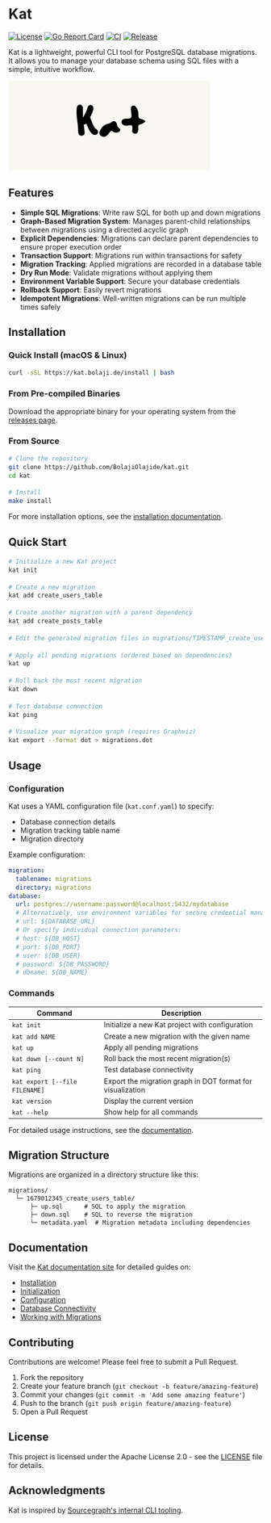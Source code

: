 # Kat

[![License](https://img.shields.io/badge/License-Apache%202.0-blue.svg)](https://github.com/BolajiOlajide/kat/blob/main/LICENSE)
[![Go Report Card](https://goreportcard.com/badge/github.com/BolajiOlajide/kat)](https://goreportcard.com/report/github.com/BolajiOlajide/kat)
[![CI](https://github.com/BolajiOlajide/kat/actions/workflows/ci.yml/badge.svg)](https://github.com/BolajiOlajide/kat/actions/workflows/ci.yml)
[![Release](https://github.com/BolajiOlajide/kat/actions/workflows/release.yml/badge.svg)](https://github.com/BolajiOlajide/kat/actions/workflows/release.yml)

Kat is a lightweight, powerful CLI tool for PostgreSQL database migrations. It allows you to manage your database schema using SQL files with a simple, intuitive workflow.

![Kat Banner](doc/assets/images/layout/logo.png)

## Features

- **Simple SQL Migrations**: Write raw SQL for both up and down migrations
- **Graph-Based Migration System**: Manages parent-child relationships between migrations using a directed acyclic graph
- **Explicit Dependencies**: Migrations can declare parent dependencies to ensure proper execution order
- **Transaction Support**: Migrations run within transactions for safety
- **Migration Tracking**: Applied migrations are recorded in a database table
- **Dry Run Mode**: Validate migrations without applying them
- **Environment Variable Support**: Secure your database credentials
- **Rollback Support**: Easily revert migrations
- **Idempotent Migrations**: Well-written migrations can be run multiple times safely

## Installation

### Quick Install (macOS & Linux)

```bash
curl -sSL https://kat.bolaji.de/install | bash
```

### From Pre-compiled Binaries

Download the appropriate binary for your operating system from the [releases page](https://github.com/BolajiOlajide/kat/releases).

### From Source

```bash
# Clone the repository
git clone https://github.com/BolajiOlajide/kat.git
cd kat

# Install
make install
```

For more installation options, see the [installation documentation](https://kat.bolaji.de/install/).

## Quick Start

```bash
# Initialize a new Kat project
kat init

# Create a new migration
kat add create_users_table

# Create another migration with a parent dependency
kat add create_posts_table

# Edit the generated migration files in migrations/TIMESTAMP_create_users_table/

# Apply all pending migrations (ordered based on dependencies)
kat up

# Roll back the most recent migration
kat down

# Test database connection
kat ping

# Visualize your migration graph (requires Graphviz)
kat export --format dot > migrations.dot
```

## Usage

### Configuration

Kat uses a YAML configuration file (`kat.conf.yaml`) to specify:
- Database connection details
- Migration tracking table name
- Migration directory

Example configuration:

```yaml
migration:
  tablename: migrations
  directory: migrations
database:
  url: postgres://username:password@localhost:5432/mydatabase
  # Alternatively, use environment variables for secure credential management:
  # url: ${DATABASE_URL}
  # Or specify individual connection parameters:
  # host: ${DB_HOST}
  # port: ${DB_PORT}
  # user: ${DB_USER}
  # password: ${DB_PASSWORD}
  # dbname: ${DB_NAME}
```

### Commands

| Command | Description |
|---------|-------------|
| `kat init` | Initialize a new Kat project with configuration |
| `kat add NAME` | Create a new migration with the given name |
| `kat up` | Apply all pending migrations |
| `kat down [--count N]` | Roll back the most recent migration(s) |
| `kat ping` | Test database connectivity |
| `kat export [--file FILENAME]` | Export the migration graph in DOT format for visualization |
| `kat version` | Display the current version |
| `kat --help` | Show help for all commands |

For detailed usage instructions, see the [documentation](https://kat.bolaji.de/).

## Migration Structure

Migrations are organized in a directory structure like this:

```
migrations/
  └─ 1679012345_create_users_table/
      ├─ up.sql      # SQL to apply the migration
      ├─ down.sql    # SQL to reverse the migration
      └─ metadata.yaml  # Migration metadata including dependencies
```

## Documentation

Visit the [Kat documentation site](https://kat.bolaji.de/) for detailed guides on:

- [Installation](https://kat.bolaji.de/installation/)
- [Initialization](https://kat.bolaji.de/init/)
- [Configuration](https://kat.bolaji.de/config/)
- [Database Connectivity](https://kat.bolaji.de/ping/)
- [Working with Migrations](https://kat.bolaji.de/migration/)

## Contributing

Contributions are welcome! Please feel free to submit a Pull Request.

1. Fork the repository
2. Create your feature branch (`git checkout -b feature/amazing-feature`)
3. Commit your changes (`git commit -m 'Add some amazing feature'`)
4. Push to the branch (`git push origin feature/amazing-feature`)
5. Open a Pull Request

## License

This project is licensed under the Apache License 2.0 - see the [LICENSE](LICENSE) file for details.

## Acknowledgments

Kat is inspired by [Sourcegraph's internal CLI tooling](https://github.com/sourcegraph/sourcegraph-public-snapshot/tree/main/dev/sg).
